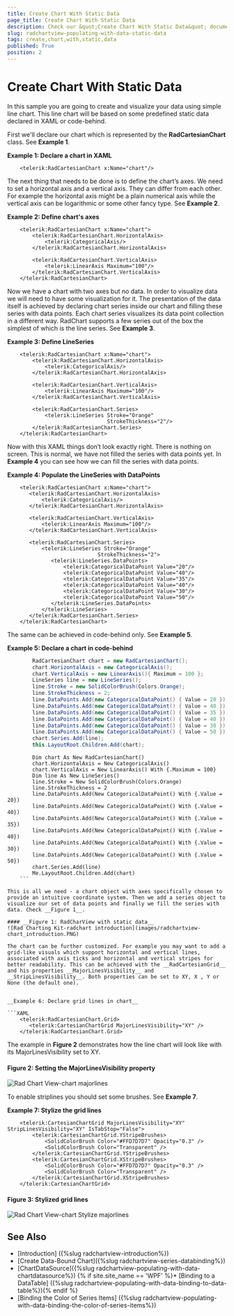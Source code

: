 ```yaml
---
title: Create Chart With Static Data
page_title: Create Chart With Static Data
description: Check our &quot;Create Chart With Static Data&quot; documentation article for the RadChartView {{ site.framework_name }} control.
slug: radchartview-populating-with-data-static-data
tags: create,chart,with,static,data
published: True
position: 2
---
```


# Create Chart With Static Data

In this sample you are going to create and visualize your data using simple line chart. This line chart will be based on some predefined static data declared in XAML or code-behind.

First we'll declare our chart which is represented by the __RadCartesianChart__ class. See __Example 1__.        

__Example 1: Declare a chart in XAML__

```XAML
	<telerik:RadCartesianChart x:Name="chart"/>
```

The next thing that needs to be done is to define the chart’s axes. We need to set a horizontal axis and a vertical axis. They can differ from each other. For example the horizontal axis might be a plain numerical axis while the vertical axis can be logarithmic or some other fancy type. See __Example 2__.        

__Example 2: Define chart's axes__

```XAML
	<telerik:RadCartesianChart x:Name="chart">
	    <telerik:RadCartesianChart.HorizontalAxis>
	        <telerik:CategoricalAxis/>
	    </telerik:RadCartesianChart.HorizontalAxis>
	
	    <telerik:RadCartesianChart.VerticalAxis>
	        <telerik:LinearAxis Maximum="100"/>
	    </telerik:RadCartesianChart.VerticalAxis>
	</telerik:RadCartesianChart>
```



Now we have a chart with two axes but no data. In order to visualize data we will need to have some visualization for it. The presentation of the data itself is achieved by declaring chart series inside our chart and filling these series with data points. Each chart series visualizes its data point collection in a different way. RadChart supports a few series out of the box the simplest of which is the line series. See __Example 3__.        

__Example 3: Define LineSeries__

```XAML
	<telerik:RadCartesianChart x:Name="chart">
		<telerik:RadCartesianChart.HorizontalAxis>
			<telerik:CategoricalAxis/>
		</telerik:RadCartesianChart.HorizontalAxis>

		<telerik:RadCartesianChart.VerticalAxis>
			<telerik:LinearAxis Maximum="100"/>
		</telerik:RadCartesianChart.VerticalAxis>

		<telerik:RadCartesianChart.Series>
			<telerik:LineSeries Stroke="Orange"
								StrokeThickness="2"/>
		</telerik:RadCartesianChart.Series>
	</telerik:RadCartesianChart>
```

Now with this XAML things don’t look exactly right. There is nothing on screen. This is normal, we have not filled the series with data points yet. In __Example 4__ you can see how we can fill the series with data points.        

__Example 4: Populate the LineSeries with DataPoints__

```XAML
	<telerik:RadCartesianChart x:Name="chart">
	   <telerik:RadCartesianChart.HorizontalAxis>
	       <telerik:CategoricalAxis/>
	   </telerik:RadCartesianChart.HorizontalAxis>
	
	   <telerik:RadCartesianChart.VerticalAxis>
	       <telerik:LinearAxis Maximum="100"/>
	   </telerik:RadCartesianChart.VerticalAxis>
	
	   <telerik:RadCartesianChart.Series>
	       <telerik:LineSeries Stroke="Orange"
	                         StrokeThickness="2">
	          <telerik:LineSeries.DataPoints>
	              <telerik:CategoricalDataPoint Value="20"/>
	              <telerik:CategoricalDataPoint Value="40"/>
	              <telerik:CategoricalDataPoint Value="35"/>
	              <telerik:CategoricalDataPoint Value="40"/>
	              <telerik:CategoricalDataPoint Value="30"/>
	              <telerik:CategoricalDataPoint Value="50"/>
	          </telerik:LineSeries.DataPoints>
	       </telerik:LineSeries>
	   </telerik:RadCartesianChart.Series>
	</telerik:RadCartesianChart>
```

The same can be achieved in code-behind only. See __Example 5__.

__Example 5: Declare a chart in code-behind__

```C#
		RadCartesianChart chart = new RadCartesianChart();
		chart.HorizontalAxis = new CategoricalAxis();
		chart.VerticalAxis = new LinearAxis(){ Maximum = 100 };
		LineSeries line = new LineSeries();
		line.Stroke = new SolidColorBrush(Colors.Orange);
		line.StrokeThickness = 2;
		line.DataPoints.Add(new CategoricalDataPoint() { Value = 20 });
		line.DataPoints.Add(new CategoricalDataPoint() { Value = 40 });
		line.DataPoints.Add(new CategoricalDataPoint() { Value = 35 });
		line.DataPoints.Add(new CategoricalDataPoint() { Value = 40 });
		line.DataPoints.Add(new CategoricalDataPoint() { Value = 30 });
		line.DataPoints.Add(new CategoricalDataPoint() { Value = 50 });
		chart.Series.Add(line);
		this.LayoutRoot.Children.Add(chart);
```
```VB.NET
		Dim chart As New RadCartesianChart()
		chart.HorizontalAxis = New CategoricalAxis()
		chart.VerticalAxis = New LinearAxis() With {.Maximum = 100}
		Dim line As New LineSeries()
		line.Stroke = New SolidColorBrush(Colors.Orange)
		line.StrokeThickness = 2
		line.DataPoints.Add(New CategoricalDataPoint() With {.Value = 20})
		line.DataPoints.Add(New CategoricalDataPoint() With {.Value = 40})
		line.DataPoints.Add(New CategoricalDataPoint() With {.Value = 35})
		line.DataPoints.Add(New CategoricalDataPoint() With {.Value = 40})
		line.DataPoints.Add(New CategoricalDataPoint() With {.Value = 30})
		line.DataPoints.Add(New CategoricalDataPoint() With {.Value = 50})
		chart.Series.Add(line)
		Me.LayoutRoot.Children.Add(chart)
	```

This is all we need - a chart object with axes specifically chosen to provide an intuitive coordinate system. Then we add a series object to visualize our set of data points and finally we fill the series with data. Check __Figure 1__.

#### __Figure 1: RadCharView with static data__
![Rad Charting Kit-radchart introduction](images/radchartview-chart_introduction.PNG)

The chart can be further customized. For example you may want to add a grid-like visuals which support horizontal and vertical lines, associated with axis ticks and horizontal and vertical stripes for better readability. This can be achieved with the __RadCartesianGrid__ and his properties __MajorLinesVisibility__ and __StripLinesVisibility__. Both properties can be set to XY, X , Y or None (the default one).
        

__Example 6: Declare grid lines in chart__

```XAML
	<telerik:RadCartesianChart.Grid>
	   <telerik:CartesianChartGrid MajorLinesVisibility="XY" />
	</telerik:RadCartesianChart.Grid>
```

The example in __Figure 2__ demonstrates how the line chart will look like with its MajorLinesVisibility set to XY.

#### __Figure 2: Setting the MajorLinesVisibility property__
![Rad Chart View-chart majorlines](images/RadChartView-chart_majorlines.PNG)

To enable striplines you should set some brushes. See __Example 7__.
        
__Example 7: Stylize the grid lines__

```XAML
	<telerik:CartesianChartGrid MajorLinesVisibility="XY" StripLinesVisibility="XY" IsTabStop="False">
	    <telerik:CartesianChartGrid.YStripeBrushes>
			<SolidColorBrush Color="#FFD7D7D7" Opacity="0.3" />
			<SolidColorBrush Color="Transparent" />
	    </telerik:CartesianChartGrid.YStripeBrushes>
	    <telerik:CartesianChartGrid.XStripeBrushes>
			<SolidColorBrush Color="#FFD7D7D7" Opacity="0.3" />
			<SolidColorBrush Color="Transparent" />
	    </telerik:CartesianChartGrid.XStripeBrushes>
	</telerik:CartesianChartGrid>
```

#### __Figure 3: Stylized grid lines__
![Rad Chart View-chart Stylize majorlines](images/radchartview-chart_majorlines_stylize.PNG)

## See Also
 * [Introduction] ({%slug radchartview-introduction%})
 * [Create Data-Bound Chart]({%slug radchartview-series-databinding%})
 * [ChartDataSource]({%slug radchartview-populating-with-data-chartdatasource%})
 {% if site.site_name == 'WPF' %}* [Binding to a DataTable] ({%slug radchartview-populating-with-data-binding-to-data-table%}){% endif %}
 * [Binding the Color of Series Items] ({%slug radchartview-populating-with-data-binding-the-color-of-series-items%})

